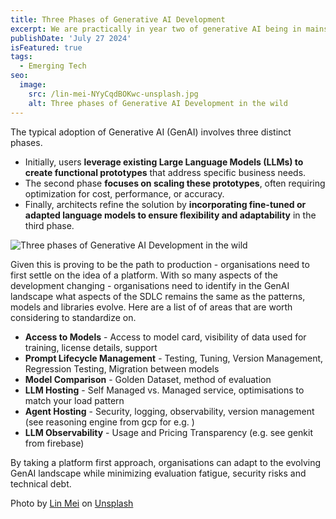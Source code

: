 ```yaml
---
title: Three Phases of Generative AI Development
excerpt: We are practically in year two of generative AI being in mainstream. Organisations are still figuring out a path to production where they can align the user delight with total cost of ownership along with getting a sizeable return on investment. This post talks about the pattern very prevalent to arrive at the outcome. 
publishDate: 'July 27 2024'
isFeatured: true
tags:
  - Emerging Tech
seo:
  image:
    src: /lin-mei-NYyCqdBOKwc-unsplash.jpg
    alt: Three phases of Generative AI Development in the wild
---
```


The typical adoption of Generative AI (GenAI) involves three distinct phases. 
* Initially, users **leverage existing Large Language Models (LLMs) to create functional prototypes** that address specific business needs. 
* The second phase **focuses on scaling these prototypes**, often requiring optimization for cost, performance, or accuracy. 
* Finally, architects refine the solution by **incorporating fine-tuned or adapted language models to ensure flexibility and adaptability** in the third phase.
 
![Three phases of Generative AI Development in the wild](/lin-mei-NYyCqdBOKwc-unsplash.jpg )

Given this is proving to be the path to production - organisations need to first settle on the idea of a platform. With so many aspects of the development changing - organisations need to identify in the GenAI landscape what aspects of the SDLC remains the same as the patterns, models and libraries evolve. Here are a list of of areas that are worth considering to standardize on.

- **Access to Models** - Access to model card, visibility of data used for training, license details, support
- **Prompt Lifecycle Management** - Testing, Tuning, Version Management, Regression Testing, Migration between models
- **Model Comparison** - Golden Dataset, method of evaluation 
- **LLM Hosting** - Self Managed vs. Managed service, optimisations to match your load pattern
- **Agent Hosting** - Security, logging, observability, version management (see reasoning engine from gcp for e.g. )
- **LLM Observability** - Usage and Pricing Transparency (e.g. see genkit from firebase)

 By taking a platform first approach, organisations can adapt to the evolving GenAI landscape while minimizing evaluation fatigue, security risks and technical debt.


 Photo by <a href="https://unsplash.com/@mytinyatlas?utm_content=creditCopyText&utm_medium=referral&utm_source=unsplash">Lin Mei</a> on <a href="https://unsplash.com/photos/gray-pathway-between-red-and-black-wooden-pillar-NYyCqdBOKwc?utm_content=creditCopyText&utm_medium=referral&utm_source=unsplash">Unsplash</a>
  